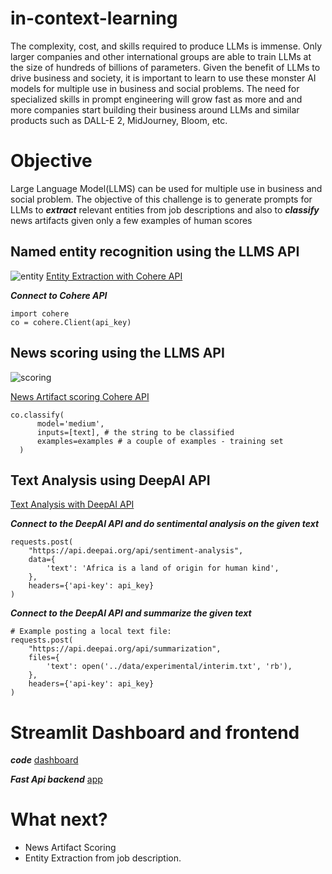 # in-context-learning
The complexity, cost, and skills required to produce LLMs is immense. Only larger companies and other international groups are able to train LLMs at the size of hundreds of billions of parameters. Given the benefit of LLMs to drive business and society, it is important to learn to use these monster AI models for multiple use in business and social problems. The need for specialized skills in prompt engineering will grow fast as more and and more companies start building their business around LLMs and similar products such as DALL-E 2, MidJourney, Bloom, etc.

# Objective
Large Language Model(LLMS) can be used for multiple use in business and social problem.
The objective of this challenge is to generate prompts for LLMs to ***extract*** relevant entities from
job descriptions and also to ***classify*** news artifacts given only a few examples of human scores

## Named entity recognition using the LLMS API
![entity](https://camo.githubusercontent.com/bee6479e52d74c33a02b87a01106be06b1e823d579587eeafe5154ec4222b98b/68747470733a2f2f6769746875622e636f6d2f636f686572652d61692f6e6f7465626f6f6b732f7261772f6d61696e2f6e6f7465626f6f6b732f696d616765732f6b6579776f72642d65787472616374696f6e2d6770742d6d6f64656c732e706e67)
[Entity Extraction with Cohere API](https://github.com/degagawolde/in-context-learning/notebooks/CohereEntityExtract.ipynb)

***Connect to Cohere API***
```
import cohere
co = cohere.Client(api_key)

```

## News scoring using the LLMS API
![scoring](https://camo.githubusercontent.com/c97c4f86bd22a530acc71bd1d8395f91fc048e12424454b9f0d42745596038ee/68747470733a2f2f6769746875622e636f6d2f636f686572652d61692f6e6f7465626f6f6b732f7261772f6d61696e2f6e6f7465626f6f6b732f696d616765732f73696d706c652d636c61737369666965722d656d62656464696e67732e706e67)

[News Artifact scoring Cohere API](https://github.com/degagawolde/in-context-learning/notebooks/CohereNewsScoring.ipynb)

```
co.classify(
      model='medium',  
      inputs=[text], # the string to be classified
      examples=examples # a couple of examples - training set
  )
```
## Text Analysis using DeepAI API

[Text Analysis with DeepAI API](https://github.com/degagawolde/in-context-learning/notebooks/DeepAITextAnlaysis.ipynb)

***Connect to the DeepAI API and do sentimental analysis on the given text***

```
requests.post(
    "https://api.deepai.org/api/sentiment-analysis",
    data={
        'text': 'Africa is a land of origin for human kind',
    },
    headers={'api-key': api_key}
)
```

***Connect to the DeepAI API and summarize the given text***
```
# Example posting a local text file:
requests.post(
    "https://api.deepai.org/api/summarization",
    files={
        'text': open('../data/experimental/interim.txt', 'rb'),
    },
    headers={'api-key': api_key}
)
```
# Streamlit Dashboard and frontend
***code***
[dashboard](https://github.com/degagawolde/in-context-learning/streamlitapp/main.py)

***Fast Api backend***
[app](https://github.com/degagawolde/in-context-learning/backend/backend_main.py)
# What next?
- News Artifact Scoring
- Entity Extraction from job description.
